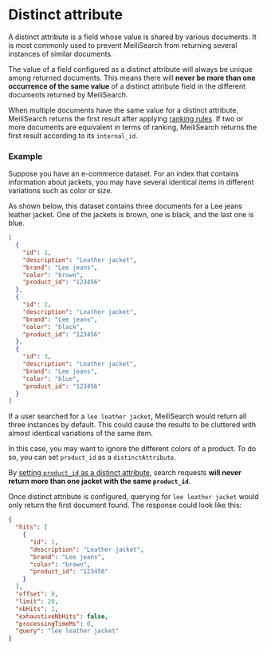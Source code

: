 # Distinct attribute

A distinct attribute is a field whose value is shared by various documents. It is most commonly used to prevent MeiliSearch from returning several instances of similar documents.

The value of a field configured as a distinct attribute will always be unique among returned documents. This means there will **never be more than one occurrence of the same value** of a distinct attribute field in the different documents returned by MeiliSearch.

When multiple documents have the same value for a distinct attribute, MeiliSearch returns the first result after applying [ranking rules](/learn/core_concepts/relevancy.md#ranking-rules). If two or more documents are equivalent in terms of ranking, MeiliSearch returns the first result according to its `internal_id`.

### Example

Suppose you have an e-commerce dataset. For an index that contains information about jackets, you may have several identical items in different variations such as color or size.

As shown below, this dataset contains three documents for a Lee jeans leather jacket. One of the jackets is brown, one is black, and the last one is blue.

```json
[
  {
    "id": 1,
    "description": "Leather jacket",
    "brand": "Lee jeans",
    "color": "brown",
    "product_id": "123456"
  },
  {
    "id": 2,
    "description": "Leather jacket",
    "brand": "Lee jeans",
    "color": "black",
    "product_id": "123456"
  },
  {
    "id": 3,
    "description": "Leather jacket",
    "brand": "Lee jeans",
    "color": "blue",
    "product_id": "123456"
  }
]
```

If a user searched for a `lee leather jacket`, MeiliSearch would return all three instances by default. This could cause the results to be cluttered with almost identical variations of the same item.

In this case, you may want to ignore the different colors of a product. To do so, you can set `product_id` as a `distinctAttribute`.

<CodeSamples id="distinct_attribute_guide_1" />

By [setting `product_id` as a distinct attribute](/reference/api/distinct_attribute.md), search requests **will never return more than one jacket with the same `product_id`**.

Once distinct attribute is configured, querying for `lee leather jacket` would only return the first document found. The response could look like this:

```json
{
  "hits": [
    {
      "id": 1,
      "description": "Leather jacket",
      "brand": "Lee jeans",
      "color": "brown",
      "product_id": "123456"
    }
  ],
  "offset": 0,
  "limit": 20,
  "nbHits": 1,
  "exhaustiveNbHits": false,
  "processingTimeMs": 0,
  "query": "lee leather jacket"
}
```
